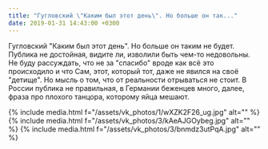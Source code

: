 ```yaml
---
title: "Гугловский \"Каким был этот день\". Но больше он так..."
date: 2019-01-31 14:43:00 +0300
---
```


Гугловский "Каким был этот день". Но больше он таким не будет. Публика не достойная, видите ли, изволили быть чем-то недовольны. Не буду рассуждать, что не за "спасибо" вроде как всё это происходило и что Сам, этот, который тот, даже не явился на своё "детище". Но мысль о том, что от реальности отрываться не стоит. В России публика не правильная, в Германии беженцев много, далее, фраза про плохого танцора, которому яйца мешают.


{% include media.html f="/assets/vk_photos/1/wXZK2F26_ug.jpg" alt="" %}
{% include media.html f="/assets/vk_photos/3/kAeAJGOybeg.jpg" alt="" %}
{% include media.html f="/assets/vk_photos/3/bnmdz3utPqA.jpg" alt="" %}
